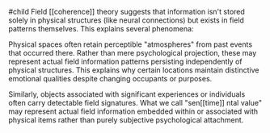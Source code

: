 #child 
Field [[coherence]] theory suggests that information isn't stored solely in physical structures (like neural connections) but exists in field patterns themselves. This explains several phenomena:

Physical spaces often retain perceptible "atmospheres" from past events that occurred there. Rather than mere psychological projection, these may represent actual field information patterns persisting independently of physical structures. This explains why certain locations maintain distinctive emotional qualities despite changing occupants or purposes.

Similarly, objects associated with significant experiences or individuals often carry detectable field signatures. What we call "sen[[time]] ntal value" may represent actual field information embedded within or associated with physical items rather than purely subjective psychological attachment.